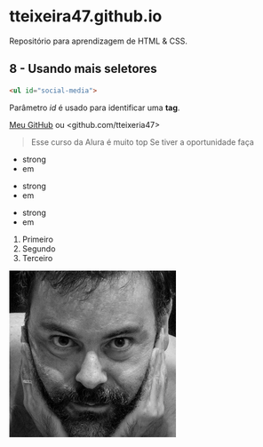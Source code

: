 # tteixeira47.github.io

Repositório para aprendizagem de HTML & CSS.

## 8 - Usando mais seletores

```html
<ul id="social-media">
```

Parâmetro *id* é usado para identificar uma **tag**.

[Meu GitHub](https://github.com/tteixeira47) ou <github.com/tteixeria47>

>Esse curso da Alura é muito top
>Se tiver a oportunidade faça

* strong
* em

+ strong
+ em

- strong
- em

1. Primeiro
2. Segundo
3. Terceiro

![João da Silva](eu.jpg)